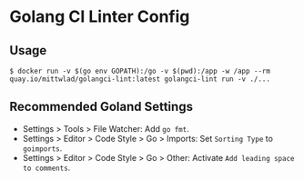 # Golang CI Linter Config

## Usage

```shell
$ docker run -v $(go env GOPATH):/go -v $(pwd):/app -w /app --rm quay.io/mittwlad/golangci-lint:latest golangci-lint run -v ./...
```

## Recommended Goland Settings

* Settings > Tools > File Watcher: Add `go fmt`.
* Settings > Editor > Code Style > Go > Imports: Set `Sorting Type` to `goimports`.
* Settings > Editor > Code Style > Go > Other: Activate `Add leading space to comments`.
